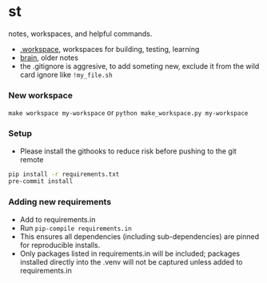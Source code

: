 # st
notes, workspaces, and helpful commands.

- [.workspace](./workspace), workspaces for building, testing, learning
- [brain](./brain/), older notes
- the .gitignore is aggresive, to add someting new, exclude it from the wild card ignore like `!my_file.sh`

### New workspace
`make workspace my-workspace` or `python make_workspace.py my-workspace`

### Setup
- Please install the githooks to reduce risk before pushing to the git remote
```sh
pip install -r requirements.txt
pre-commit install
```

### Adding new requirements
- Add to requirements.in
- Run `pip-compile requirements.in`
- This ensures all dependencies (including sub-dependencies) are pinned for reproducible installs.
- Only packages listed in requirements.in will be included; packages installed directly into the .venv will not be captured unless added to requirements.in
